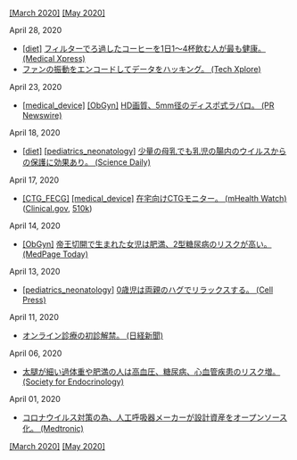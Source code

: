 [\[March 2020\]](2003.md) [\[May 2020\]](2005.md)

April 28, 2020
* [\[diet\]](diet.md) [フィルターでろ過したコーヒーを1日1～4杯飲む人が最も健康。 (Medical Xpress)](https://medicalxpress.com/news/2020-04-healthiest-coffee-science.html)
* [ファンの振動をエンコードしてデータをハッキング。 (Tech Xplore)](https://techxplore.com/news/2020-04-cyberattack-cooling-fan-vibrations.html)

April 23, 2020
* [\[medical_device\]](medical_device.md) [\[ObGyn\]](ObGyn.md) [HD画質、5mm径のディスポ式ラパロ。 (PR Newswire)](https://www.prnewswire.com/news-releases/fda-clears-new-disposable-fog-free-articulating-5mm-laparoscope-301040004.html)

April 18, 2020
* [\[diet\]](diet.md) [\[pediatrics_neonatology\]](pediatrics_neonatology.md) [少量の母乳でも乳児の腸内のウイルスからの保護に効果あり。 (Science Daily)](https://www.sciencedaily.com/releases/2020/04/200415110452.htm)

April 17, 2020
* [\[CTG_FECG\]](CTG_FECG.md) [\[medical_device\]](medical_device.md) [在宅向けCTGモニター。 (mHealth Watch)](http://mhealthwatch.jp/global/news20200417) ([Clinical.gov](https://clinicaltrials.gov/ct2/show/NCT03504189), [510k](https://www.nuvocares.com/assets/downloads/K191401.510kSummary.Final_Sent001.pdf))

April 14, 2020
* [\[ObGyn\]](ObGyn.md) [帝王切開で生まれた女児は肥満、2型糖尿病のリスクが高い。 (MedPage Today)](https://www.medpagetoday.com/endocrinology/diabetes/85940)

April 13, 2020
* [\[pediatrics_neonatology\]](pediatrics_neonatology.md) [0歳児は両親のハグでリラックスする。 (Cell Press)](https://www.cell.com/iscience/fulltext/S2589-0042(20)30180-2)

April 11, 2020
* [オンライン診療の初診解禁。 (日経新聞)](https://www.nikkei.com/article/DGXMZO57773820X00C20A4EE8000/)

April 06, 2020
* [太腿が細い過体重や肥満の人は高血圧、糖尿病、心血管疾患のリスク増。 (Society for Endocrinology)](https://www.endocrinology.org/press/press-releases/larger-thighs-associated-with-lower-risk-of-heart-disease-in-obesity/)

April 01, 2020
* [コロナウイルス対策の為、人工呼吸器メーカーが設計資産をオープンソース化。 (Medtronic)](https://www.medtronic.com/us-en/e/open-files.html)

[\[March 2020\]](2003.md) [\[May 2020\]](2005.md)
